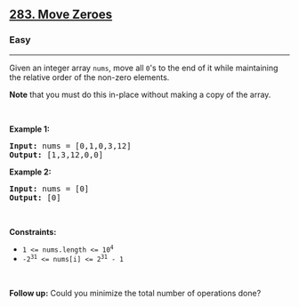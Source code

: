 <h2><a href="https://leetcode.com/problems/move-zeroes/">283. Move Zeroes</a></h2><h3>Easy</h3><hr><div bis_skin_checked="1"><p>Given an integer array <code>nums</code>, move all <code>0</code>'s to the end of it while maintaining the relative order of the non-zero elements.</p>

<p><strong>Note</strong> that you must do this in-place without making a copy of the array.</p>

<p>&nbsp;</p>
<p><strong class="example">Example 1:</strong></p>
<pre><strong>Input:</strong> nums = [0,1,0,3,12]
<strong>Output:</strong> [1,3,12,0,0]
</pre><p><strong class="example">Example 2:</strong></p>
<pre><strong>Input:</strong> nums = [0]
<strong>Output:</strong> [0]
</pre>
<p>&nbsp;</p>
<p><strong>Constraints:</strong></p>

<ul>
	<li><code>1 &lt;= nums.length &lt;= 10<sup>4</sup></code></li>
	<li><code>-2<sup>31</sup> &lt;= nums[i] &lt;= 2<sup>31</sup> - 1</code></li>
</ul>

<p>&nbsp;</p>
<strong>Follow up:</strong> Could you minimize the total number of operations done?</div>